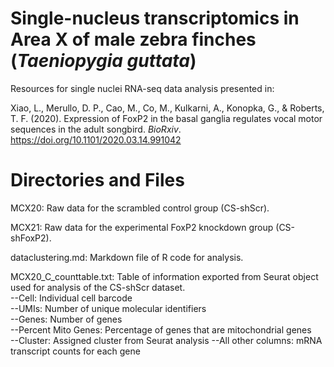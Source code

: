 # Single-nucleus transcriptomics in Area X of male zebra finches (_Taeniopygia guttata_)
Resources for single nuclei RNA-seq data analysis presented in:

Xiao, L., Merullo, D. P., Cao, M., Co, M., Kulkarni, A., Konopka, G., & Roberts, T. F. (2020). Expression of FoxP2 in the basal ganglia regulates vocal motor sequences in the adult songbird. _BioRxiv_. https://doi.org/10.1101/2020.03.14.991042

# Directories and Files

MCX20: Raw data for the scrambled control group (CS-shScr).

MCX21: Raw data for the experimental FoxP2 knockdown group (CS-shFoxP2).

dataclustering.md: Markdown file of R code for analysis.

MCX20_C_counttable.txt: Table of information exported from Seurat object used for analysis of the CS-shScr dataset.      
  --Cell: Individual cell barcode<br>
  --UMIs: Number of unique molecular identifiers<br>
  --Genes: Number of genes<br>
  --Percent Mito Genes: Percentage of genes that are mitochondrial genes<br>
  --Cluster: Assigned cluster from Seurat analysis
  --All other columns: mRNA transcript counts for each gene<br>
  
